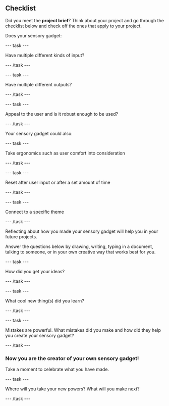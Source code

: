 ## Checklist

Did you meet the **project brief**? Think about your project and go through the checklist below and check off the ones that apply to your project.

Does your sensory gadget:

--- task ---

Have multiple different kinds of input?

--- /task ---

--- task ---

Have multiple different outputs?

--- /task ---

--- task ---

Appeal to the user and is it robust enough to be used?

--- /task ---

Your sensory gadget could also:

--- task ---

Take ergonomics such as user comfort into consideration

--- /task ---

--- task ---

Reset after user input or after a set amount of time

--- /task ---

--- task ---

Connect to a specific theme

--- /task ---

Reflecting about how you made your sensory gadget will help you in your future projects.

Answer the questions below by drawing, writing, typing in a document, talking to someone, or in your own creative way that works best for you.

--- task ---

How did you get your ideas?

--- /task ---

--- task ---

What cool new thing(s) did you learn?

--- /task ---

--- task ---

Mistakes are powerful. What mistakes did you make and how did they help you create your sensory gadget?

--- /task ---

### Now you are the creator of your own sensory gadget!

Take a moment to celebrate what you have made.

--- task ---

Where will you take your new powers? What will you make next?

--- /task ---


